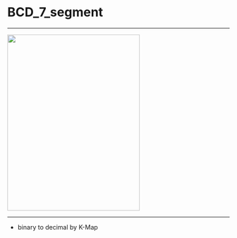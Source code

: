 
# BCD_7_segment

-----

<img src="https://user-images.githubusercontent.com/71556009/124857544-72b78000-dfe7-11eb-9039-2f377f953b0b.jpg" width="300" height="400">

-----

- binary to decimal by K-Map

<br/>